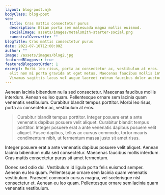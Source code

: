```yaml
---
layout: blog-post.njk
bodyClass: blog-post
seo:
  title: Cras mattis consectetur purus
  description: Etiam porta sem malesuada magna mollis euismod.
  socialImage: assets/images/metalsmith-starter-social.png
  canonicalOverwrite: ""
blogTitle: Cras mattis consectetur purus
date: 2021-07-10T12:00:00Z
author: ""
image: /assets/images/blog2.jpg
featuredBlogpost: true
featuredBlogpostOrder: 1
excerpt: Morbi leo risus, porta ac consectetur ac, vestibulum at eros. Donec id
  elit non mi porta gravida at eget metus. Maecenas faucibus mollis interdum.
  Vivamus sagittis lacus vel augue laoreet rutrum faucibus dolor auctor.
---
```


Aenean lacinia bibendum nulla sed consectetur. Maecenas faucibus mollis interdum. Aenean eu leo quam. Pellentesque ornare sem lacinia quam venenatis vestibulum. Curabitur blandit tempus porttitor. Morbi leo risus, porta ac consectetur ac, vestibulum at eros.

> Curabitur blandit tempus porttitor. Integer posuere erat a ante venenatis dapibus posuere velit aliquet. Curabitur blandit tempus porttitor. Integer posuere erat a ante venenatis dapibus posuere velit aliquet. Fusce dapibus, tellus ac cursus commodo, tortor mauris condimentum nibh, ut fermentum massa justo sit amet risus.

Integer posuere erat a ante venenatis dapibus posuere velit aliquet. Aenean lacinia bibendum nulla sed consectetur. Maecenas faucibus mollis interdum. Cras mattis consectetur purus sit amet fermentum.

Donec sed odio dui. Vestibulum id ligula porta felis euismod semper. Aenean eu leo quam. Pellentesque ornare sem lacinia quam venenatis vestibulum. Praesent commodo cursus magna, vel scelerisque nisl consectetur et. Aenean eu leo quam. Pellentesque ornare sem lacinia quam venenatis vestibulum.
